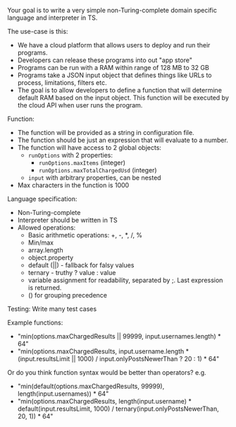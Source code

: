 Your goal is to write a very simple non-Turing-complete domain specific language and interpreter in TS.

The use-case is this:
- We have a cloud platform that allows users to deploy and run their programs.
- Developers can release these programs into out "app store"
- Programs can be run with a RAM within range of 128 MB to 32 GB
- Programs take a JSON input object that defines things like URLs to process, limitations, filters etc.
- The goal is to allow developers to define a function that will determine default RAM based on the input object. This function will be executed by the cloud API when user runs the program.

Function:
- The function will be provided as a string in configuration file.
- The function should be just an expression that will evaluate to a number.
- The function will have access to 2 global objects:
    - `runOptions` with 2 properties:
        - `runOptions.maxItems` (integer)
        - `runOptions.maxTotalChargedUsd` (integer)
    - `input` with arbitrary properties, can be nested
- Max characters in the function is 1000


Language specification:
- Non-Turing-complete
- Interpreter should be written in TS
- Allowed operations:
    - Basic arithmetic operations: +, -, *, /, %
    - Min/max
    - array.length
    - object.property
    - default (||) - fallback for falsy values
    - ternary - truthy ? value : value
    - variable assignment for readability, separated by ;. Last expression is returned.
    - () for grouping precedence

Testing:
Write many test cases

Example functions:
- "min(options.maxChargedResults || 99999, input.usernames.length) * 64"
- "min(options.maxChargedResults, input.username.length * (input.resultsLimit || 1000) / input.onlyPostsNewerThan ? 20 : 1) * 64"

Or do you think function syntax would be better than operators? e.g.
- "min(default(options.maxChargedResults, 99999), length(input.usernames)) * 64"
- "min(options.maxChargedResults, length(input.username) * default(input.resultsLimit, 1000) / ternary(input.onlyPostsNewerThan, 20, 1)) * 64"